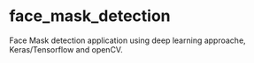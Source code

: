# face_mask_detection
Face Mask detection application using deep learning approache, Keras/Tensorflow and openCV.
